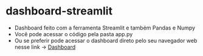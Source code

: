 # dashboard-streamlit

* Dashboard feito com a ferramenta Streamlit e também Pandas e Numpy
* Você pode acessar o código pela pasta app.py
* Ou se preferir pode acessar o dashboard direto pelo seu navegador web nesse link -> [Dashboard](https://dashboard-app-firstdashboard.streamlit.app/)
